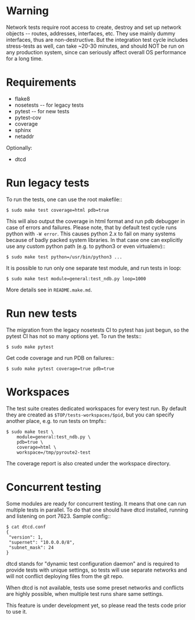 Warning
=======

Network tests require root access to create, destroy
and set up network objects -- routes, addresses, interfaces,
etc. They use mainly dummy interfaces, thus are
non-destructive. But the integration test cycle includes
stress-tests as well, can take ~20-30 minutes, and should
NOT be run on any production system, since can seriously
affect overall OS performance for a long time.

Requirements
============

* flake8
* nosetests -- for legacy tests
* pytest -- for new tests
* pytest-cov
* coverage
* sphinx
* netaddr

Optionally:

* dtcd

Run legacy tests
================

To run the tests, one can use the root makefile::

    $ sudo make test coverage=html pdb=true

This will also output the coverage in html format and run
pdb debugger in case of errors and failures. Please note,
that by default test cycle runs python with `-W error`. This
causes python 2.x to fail on many systems because of badly
packed system libraries. In that case one can explicitly use
any custom python path (e.g. to python3 or even virtualenv)::

    $ sudo make test python=/usr/bin/python3 ...

It is possible to run only one separate test module, and run
tests in loop:

    $ sudo make test module=general:test_ndb.py loop=1000

More details see in `README.make.md`.

Run new tests
=============

The migration from the legacy nosetests CI to pytest has
just begun, so the pytest CI has not so many options yet.
To run the tests::

    $ sudo make pytest

Get code coverage and run PDB on failures::

    $ sudo make pytest coverage=true pdb=true

Workspaces
==========

The test suite creates dedicated workspaces for every test
run. By default they are created as `$TOP/tests-workspaces/$pid`,
but you can specify another place, e.g. to run tests on tmpfs::

    $ sudo make test \
        module=general:test_ndb.py \
        pdb=true \
        coverage=html \
        workspace=/tmp/pyroute2-test

The coverage report is also created under the workspace directory.

Concurrent testing
==================

Some modules are ready for concurrent testing. It means that one
can run multiple tests in parallel. To do that one should have
dtcd installed, running and listening on port 7623. Sample config::

    $ cat dtcd.conf 
    {
     "version": 1,
     "supernet": "10.0.0.0/8",
     "subnet_mask": 24
    }

dtcd stands for "dynamic test configuration daemon" and is required
to provide tests with unique settings, so tests will use separate
networks and will not conflict deploying files from the git repo.

When dtcd is not available, tests use some preset networks and
conflicts are highly possible, when multiple test runs share
same settings.

This feature is under development yet, so please read the tests
code prior to use it.
